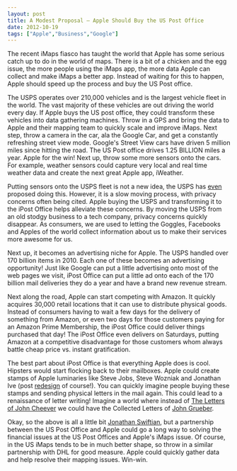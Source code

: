 ```yaml
---
layout: post
title: A Modest Proposal – Apple Should Buy the US Post Office
date: 2012-10-19
tags: ["Apple","Business","Google"]
---
```


The recent iMaps fiasco has taught the world that Apple has some serious catch up to do in the world of maps. There is a bit of a chicken and the egg issue, the more people using the iMaps app, the more data Apple can collect and make iMaps a better app. Instead of waiting for this to happen, Apple should speed up the process and buy the US Post office.

The USPS operates over 210,000 vehicles and is the largest vehicle fleet in the world. The vast majority of these vehicles are out driving the world every day. If Apple buys the US post office, they could transform these vehicles into data gathering machines. Throw in a GPS and bring the data to Apple and their mapping team to quickly scale and improve iMaps. Next step, throw a camera in the car, ala the Google Car, and get a constantly refreshing street view mode. Google's Street View cars have driven 5 million miles since hitting the road. The US Post office drives 1.25 BILLION miles a year. Apple for the win! Next up, throw some more sensors onto the cars. For example, weather sensors could capture very local and real time weather data and create the next great Apple app, iWeather.

Putting sensors onto the USPS fleet is not a new idea, the USPS has [even](http://www.nytimes.com/2010/12/18/opinion/18ravnitzky.html) proposed doing this. However, it is a slow moving process, with privacy concerns often being cited. Apple buying the USPS and transforming it to the iPost Office helps alleviate these concerns. By moving the USPS from an old stodgy business to a tech company, privacy concerns quickly disappear. As consumers, we are used to letting the Goggles, Facebooks and Apples of the world collect information about us to make their services more awesome for us.

Next up, it becomes an advertising niche for Apple. The USPS handled over 170 billion items in 2010\. Each one of these becomes an advertising opportunity! Just like Google can put a little advertising onto most of the web pages we visit, iPost Office can put a little ad onto each of the 170 billion mail deliveries they do a year and have a brand new revenue stream.

Next along the road, Apple can start competing with Amazon. It quickly acquires 30,000 retail locations that it can use to distribute physical goods. Instead of consumers having to wait a few days for the delivery of something from Amazon, or even two days for those customers paying for an Amazon Prime Membership, the iPost Office could deliver things purchased that day! The iPost Office even delivers on Saturdays, putting Amazon at a competitive disadvantage for those customers whom always battle cheap price vs. instant gratification.

The best part about iPost Office is that everything Apple does is cool. Hipsters would start flocking back to their mailboxes. Apple could create stamps of Apple luminaries like Steve Jobs, Steve Wozniak and Jonathan Ive (post [redesign](http://gizmodo.com/5516976/apples-chief-designer-re+designed) of course!). You can quickly imagine people buying these stamps and sending physical letters in the mail again. This could lead to a renaissance of letter writing! Imagine a world where instead of [The Letters of John Cheever](http://www.amazon.com/The-Letters-John-Cheever/dp/1439164649) we could have the Collected Letters of [John Grueber](http://daringfireball.net/).

Okay, so the above is all a little bit [Jonathan Swiftian](http://en.wikipedia.org/wiki/A_Modest_Proposal), but a partnership between the US Post Office and Apple could go a long way to solving the financial issues at the US Post Offices and Apple's iMaps issue. Of course, in the US iMaps tends to be in much better shape, so throw in a similar partnership with DHL for good measure. Apple could quickly gather data and help resolve their mapping issues. Win-win.